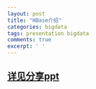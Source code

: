 ```yaml
---
layout: post
title: "HBase介绍"
categories: bigdata
tags: presentation bigdata
comments: true
excerpt: ' '
---
```

## [详见分享ppt](/resources/presentation/HBase介绍.pdf)